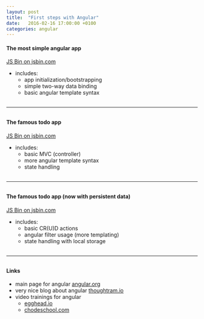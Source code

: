 ```yaml
---
layout: post
title:  "First steps with Angular"
date:   2016-02-16 17:00:00 +0100
categories: angular
---
```


#### The most simple angular app
<a class="jsbin-embed" href="http://jsbin.com/vupoyidexo/embed?html">JS Bin on jsbin.com</a><script src="http://static.jsbin.com/js/embed.min.js?3.35.9"></script>

- includes:
  - app initialization/bootstrapping
  - simple two-way data binding
  - basic angular template syntax


<hr style="margin: 30px 0;">

#### The famous todo app
<a class="jsbin-embed" href="http://jsbin.com/wofocinizo/embed?html,js">JS Bin on jsbin.com</a>
<script src="http://static.jsbin.com/js/embed.min.js?3.35.9"></script>

- includes:
  - basic MVC (controller)
  - more angular template syntax
  - state handling

<hr style="margin: 30px 0;">

#### The famous todo app (now with persistent data)
<a class="jsbin-embed" href="http://jsbin.com/konucaziri/3/embed?html,js">JS Bin on jsbin.com</a><script src="http://static.jsbin.com/js/embed.min.js?3.35.9"></script>

- includes:
  - basic CR(U)D actions
  - angular filter usage (more templating)
  - state handling with local storage

<hr style="margin: 30px 0;">

#### Links

- main page for angular [angular.org](http://angular.org)
- very nice blog about angular [thoughtram.io](http://blog.thoughtram.io/)
- video trainings for angular
  - [egghead.io](https://egghead.io/technologies/angularjs)
  - [chodeschool.com](https://www.codeschool.com/courses/shaping-up-with-angular-js)
